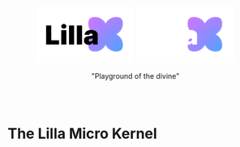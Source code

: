 <br>
<br>

<p align="center">
<img src="doc/logo-light.svg#gh-light-mode-only" width="192" />
<img src="doc/logo-dark.svg#gh-dark-mode-only" width="192" />
</p>
<p align="center">
    "Playground of the divine"
</p>

<br>
<br>

# The Lilla Micro Kernel
